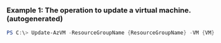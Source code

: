 ### Example 1: The operation to update a virtual machine. (autogenerated)
```powershell
PS C:\> Update-AzVM -ResourceGroupName {ResourceGroupName} -VM {VM}
```


